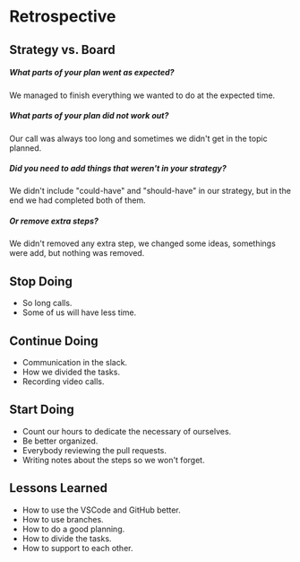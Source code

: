 # Retrospective

## Strategy vs. Board

##### What parts of your plan went as expected?
We managed to finish everything we wanted to do at the expected time. 

##### What parts of your plan did not work out?
Our call was always too long and sometimes we didn't get in the topic planned. 

##### Did you need to add things that weren't in your strategy?
We didn't include "could-have" and "should-have" in our strategy, but in the end we had completed both of them. 

##### Or remove extra steps?
We didn't removed any extra step, we changed some ideas, somethings were add, but nothing was removed. 

## Stop Doing

- So long calls.
- Some of us will have less time.

## Continue Doing

- Communication in the slack.
- How we divided the tasks.
- Recording video calls.


## Start Doing

- Count our hours to dedicate the necessary of ourselves.
- Be better organized.
- Everybody reviewing the pull requests.
- Writing notes about the steps so we won't forget.

## Lessons Learned

- How to use the VSCode and GitHub better.
- How to use branches.
- How to do a good planning.
- How to divide the tasks.
- How to support to each other.
